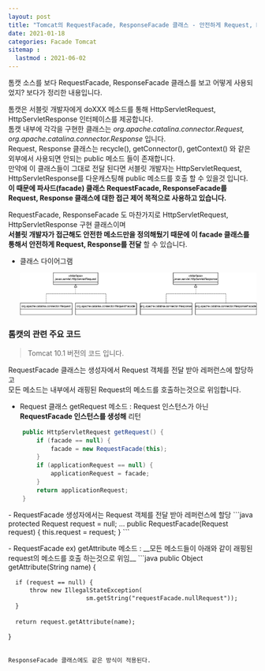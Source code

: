 ```yaml
---
layout: post
title: "Tomcat의 RequestFacade, ResponseFacade 클래스 - 안전하게 Request, Response 전달하기"
date: 2021-01-18
categories: Facade Tomcat
sitemap :
  lastmod : 2021-06-02
---
```


톰캣 소스를 보다 RequestFacade, ResponseFacade 클래스를 보고 어떻게 사용되었지? 보다가 정리한 내용입니다.  

톰캣은 서블릿 개발자에게 doXXX 메소드를 통해 HttpServletRequest, HttpServletResponse 인터페이스를 제공합니다.  
톰캣 내부에 각각을 구현한 클래스는 _org.apache.catalina.connector.Request, org.apache.catalina.connector.Response_ 입니다.  
Request, Response 클래스는 recycle(), getConnector(), getContext() 와 같은 외부에서 사용되면 안되는 public 메소드 들이 존재합니다.  
만약에 이 클래스들이 그대로 전달 된다면 서블릿 개발자는 HttpServletRequest, HttpServletResponse를 다운캐스팅해 public 메소드를 호출 할 수 있을것 입니다.  
__이 때문에 파사드(facade) 클래스 RequestFacade, ResponseFacade를 Request, Response 클래스에 대한 접근 제어 목적으로 사용하고 있습니다.__  

RequestFacade, ResponseFacade 도 마찬가지로 HttpServletRequest, HttpServletResponse 구현 클래스이며  
__서블릿 개발자가 접근해도 안전한 메소드만을 정의해뒀기 때문에 이 facade 클래스를 통해서 안전하게 Request, Response를 전달__ 할 수 있습니다.
  
- 클래스 다이어그램
  
  ![tomcat-facade-class-diagram](/assets/capture/tomcat-facade.png)

  
### 톰캣의 관련 주요 코드

> Tomcat 10.1 버전의 코드 입니다.

RequestFacade 클래스는 생성자에서 Request 객체를 전달 받아 레퍼런스에 할당하고  
모든 메소드는 내부에서 래핑된 Request의 메소드를 호출하는것으로 위임합니다.

- Request 클래스 getRequest 메소드 : Request 인스턴스가 아닌 __RequestFacade 인스턴스를 생성해__ 리턴
```java
    public HttpServletRequest getRequest() {
        if (facade == null) {
            facade = new RequestFacade(this);
        }
        if (applicationRequest == null) {
            applicationRequest = facade;
        }
        return applicationRequest;
    }
```
<p></p>
- RequestFacade 생성자에서는 Request 객체를 전달 받아 레퍼런스에 할당
```java
    protected Request request = null;
    ...
    public RequestFacade(Request request) {
        this.request = request;
    }
```
<p></p>
- RequestFacade ex) getAttribute 메소드 : __모든 메소드들이 아래와 같이 래핑된 request의 메소드를 호출 하는것으로 위임__
```java
public Object getAttribute(String name) {

      if (request == null) {
          throw new IllegalStateException(
                          sm.getString("requestFacade.nullRequest"));
      }

      return request.getAttribute(name);
}
```

ResponseFacade 클래스에도 같은 방식이 적용된다.